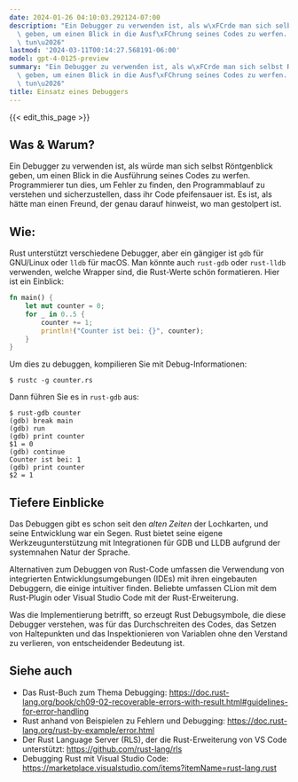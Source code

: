 ```yaml
---
date: 2024-01-26 04:10:03.292124-07:00
description: "Ein Debugger zu verwenden ist, als w\xFCrde man sich selbst R\xF6ntgenblick\
  \ geben, um einen Blick in die Ausf\xFChrung seines Codes zu werfen. Programmierer\
  \ tun\u2026"
lastmod: '2024-03-11T00:14:27.568191-06:00'
model: gpt-4-0125-preview
summary: "Ein Debugger zu verwenden ist, als w\xFCrde man sich selbst R\xF6ntgenblick\
  \ geben, um einen Blick in die Ausf\xFChrung seines Codes zu werfen. Programmierer\
  \ tun\u2026"
title: Einsatz eines Debuggers
---
```


{{< edit_this_page >}}

## Was & Warum?

Ein Debugger zu verwenden ist, als würde man sich selbst Röntgenblick geben, um einen Blick in die Ausführung seines Codes zu werfen. Programmierer tun dies, um Fehler zu finden, den Programmablauf zu verstehen und sicherzustellen, dass ihr Code pfeifensauer ist. Es ist, als hätte man einen Freund, der genau darauf hinweist, wo man gestolpert ist.

## Wie:

Rust unterstützt verschiedene Debugger, aber ein gängiger ist `gdb` für GNU/Linux oder `lldb` für macOS. Man könnte auch `rust-gdb` oder `rust-lldb` verwenden, welche Wrapper sind, die Rust-Werte schön formatieren. Hier ist ein Einblick:

```Rust
fn main() {
    let mut counter = 0;
    for _ in 0..5 {
        counter += 1;
        println!("Counter ist bei: {}", counter);
    }
}
```

Um dies zu debuggen, kompilieren Sie mit Debug-Informationen:

```shell
$ rustc -g counter.rs
```

Dann führen Sie es in `rust-gdb` aus:

```shell
$ rust-gdb counter
(gdb) break main
(gdb) run
(gdb) print counter
$1 = 0
(gdb) continue
Counter ist bei: 1
(gdb) print counter
$2 = 1
```

## Tiefere Einblicke

Das Debuggen gibt es schon seit den *alten Zeiten* der Lochkarten, und seine Entwicklung war ein Segen. Rust bietet seine eigene Werkzeugunterstützung mit Integrationen für GDB und LLDB aufgrund der systemnahen Natur der Sprache.

Alternativen zum Debuggen von Rust-Code umfassen die Verwendung von integrierten Entwicklungsumgebungen (IDEs) mit ihren eingebauten Debuggern, die einige intuitiver finden. Beliebte umfassen CLion mit dem Rust-Plugin oder Visual Studio Code mit der Rust-Erweiterung.

Was die Implementierung betrifft, so erzeugt Rust Debugsymbole, die diese Debugger verstehen, was für das Durchschreiten des Codes, das Setzen von Haltepunkten und das Inspektionieren von Variablen ohne den Verstand zu verlieren, von entscheidender Bedeutung ist.

## Siehe auch

- Das Rust-Buch zum Thema Debugging: https://doc.rust-lang.org/book/ch09-02-recoverable-errors-with-result.html#guidelines-for-error-handling
- Rust anhand von Beispielen zu Fehlern und Debugging: https://doc.rust-lang.org/rust-by-example/error.html
- Der Rust Language Server (RLS), der die Rust-Erweiterung von VS Code unterstützt: https://github.com/rust-lang/rls
- Debugging Rust mit Visual Studio Code: https://marketplace.visualstudio.com/items?itemName=rust-lang.rust

